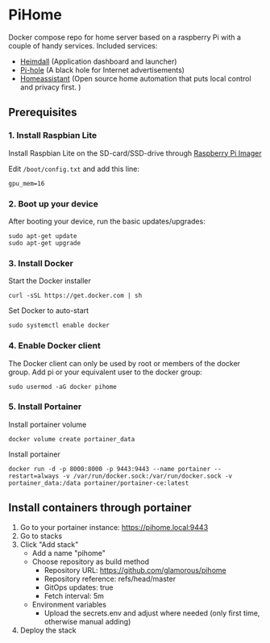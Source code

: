 PiHome
============
Docker compose repo for home server based on a raspberry Pi with a couple of handy services.
Included services:
- [Heimdall](https://github.com/linuxserver/Heimdall) (Application dashboard and launcher)
- [Pi-hole](https://pi-hole.net) (A black hole for Internet advertisements)
- [Homeassistant](https://www.home-assistant.io) (Open source home automation that puts local control and privacy first. )

## Prerequisites

### 1. Install Raspbian Lite
Install Raspbian Lite on the SD-card/SSD-drive through [Raspberry Pi Imager](https://www.raspberrypi.com/software/)

Edit `/boot/config.txt` and add this line:

	gpu_mem=16

### 2. Boot up your device
After booting your device, run the basic updates/upgrades:

	sudo apt-get update
	sudo apt-get upgrade

### 3. Install Docker
Start the Docker installer

	curl -sSL https://get.docker.com | sh

Set Docker to auto-start

	sudo systemctl enable docker

### 4. Enable Docker client
The Docker client can only be used by root or members of the docker group. Add pi or your equivalent user to the docker group:

	sudo usermod -aG docker pihome

### 5. Install Portainer
Install portainer volume

	docker volume create portainer_data

Install portainer

	docker run -d -p 8000:8000 -p 9443:9443 --name portainer --restart=always -v /var/run/docker.sock:/var/run/docker.sock -v portainer_data:/data portainer/portainer-ce:latest

## Install containers through portainer

1. Go to your portainer instance: https://pihome.local:9443
2. Go to stacks
3. Click "Add stack"
   - Add a name "pihome"
   - Choose repository as build method
     - Repository URL: https://github.com/glamorous/pihome
     - Repository reference: refs/head/master
     - GitOps updates: true
     - Fetch interval: 5m
   - Environment variables
       - Upload the secrets.env and adjust where needed (only first time, otherwise manual adding)
4. Deploy the stack
